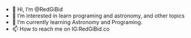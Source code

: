 - 👋 Hi, I’m @RedGiBid
- 👀 I’m interested in learn programing and astronomy, and other topics
- 🌱 I’m currently learning Astronomy and Programing.
- 📫 How to reach me on IG:RedGiBid.co

<!---
RedGiBid/RedGiBid is a ✨ special ✨ repository because its `README.md` (this file) appears on your GitHub profile.
You can click the Preview link to take a look at your changes.
--->
